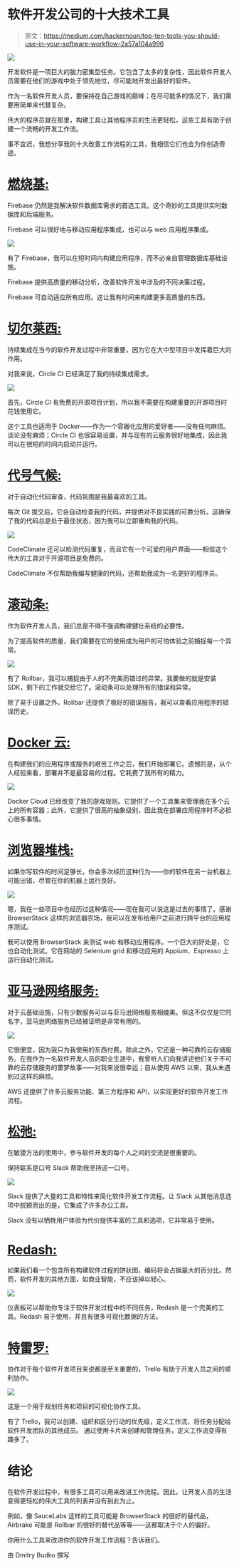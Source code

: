 # 软件开发公司的十大技术工具

> 原文：<https://medium.com/hackernoon/top-ten-tools-you-should-use-in-your-software-workflow-2a57a104a996>

![](img/ba85d235e05d518069a47b53a67f8d5e.png)

开发软件是一项巨大的脑力密集型任务。它包含了太多的复杂性，因此软件开发人员需要在他们的游戏中处于领先地位，尽可能地开发出最好的软件。

作为一名软件开发人员，要保持在自己游戏的巅峰；在尽可能多的情况下，我们需要用简单来代替复杂。

伟大的程序员就在那里，构建工具让其他程序员的生活更轻松，这些工具有助于创建一个流畅的开发工作流。

事不宜迟，我想分享我的十大改善工作流程的工具，我相信它们也会为你创造奇迹。

# [燃烧基:](https://firebase.google.com/)

Firebase 仍然是我解决软件数据库需求的首选工具。这个奇妙的工具提供实时数据库和后端服务。

Firebase 可以很好地与移动应用程序集成，也可以与 web 应用程序集成。

![](img/24690f1a807c248a8d1c94255926371d.png)

有了 Firebase，我可以在短时间内构建应用程序，而不必亲自管理数据库基础设施。

Firebase 提供高质量的移动分析，改善软件开发中涉及的不同决策过程。

Firebase 可自动适应所有应用。这让我有时间来构建更多高质量的东西。

# [切尔莱西:](https://circleci.com/)

持续集成在当今的软件开发过程中非常重要，因为它在大中型项目中发挥着巨大的作用。

对我来说，Circle CI 已经满足了我的持续集成需求。

![](img/a37e893b00099219ed6de9f3f9985e10.png)

首先，Circle CI 有免费的开源项目计划，所以我不需要在构建重要的开源项目时花钱使用它。

这个工具也适用于 Docker——作为一个容器化应用的爱好者——没有任何麻烦。谈论没有麻烦；Circle CI 也很容易设置，并与现有的云服务很好地集成，因此我可以在很短的时间内启动并运行。

# [代号气候:](https://codeclimate.com/)

对于自动化代码审查，代码氛围是我最喜欢的工具。

每次 Git 提交后，它会自动检查我的代码，并提供对不良实践的可靠分析。这确保了我的代码总是处于最佳状态，因为我可以立即重构我的代码。

![](img/a27f6170ae3d551b8f4ccb2bab838cdf.png)

CodeClimate 还可以检测代码重复，而且它有一个可爱的用户界面——相信这个伟大的工具对于开源项目是免费的。

CodeClimate 不仅帮助我编写健康的代码，还帮助我成为一名更好的程序员。

# [滚动条:](https://rollbar.com/)

作为软件开发人员，我们总是不得不强调构建健壮系统的必要性。

为了提高软件的质量，我们需要在它的使用成为用户的可怕体验之前捕捉每一个异常。

![](img/3b17410fd0f27d868cf568f01d8af6e3.png)

有了 Rollbar，我可以捕捉由于人的不完美而错过的异常。我要做的就是安装 SDK，剩下的工作就交给它了。滚动条可以处理所有的错误和异常。

除了易于设置之外，Rollbar 还提供了极好的错误报告，我可以查看应用程序的错误历史。

# [Docker 云:](https://cloud.docker.com/)

在构建我们的应用程序或服务的艰苦工作之后，我们开始部署它。遗憾的是，从个人经验来看，部署并不是最容易的过程。它耗费了我所有的精力。

![](img/5a8f48c5bdec06f8e3613f0b4efc58ea.png)

Docker Cloud 已经改变了我的游戏规则。它提供了一个工具集来管理我在多个云上的所有容器；此外，它提供了很高的抽象级别，因此我在部署应用程序时不必担心很多事情。

# [浏览器堆栈:](https://www.browserstack.com/)

如果你写软件的时间足够长，你会多次经历这种行为——你的软件在另一台机器上可能出错，尽管在你的机器上运行良好。

![](img/54defcb677559351399da3aa29b36c48.png)

嗯，我在一些项目中也经历过这种情况——现在我可以说这是过去的事情了。感谢 BrowserStack 这样的浏览器农场，我可以在发布给用户之前进行跨平台的应用程序测试。

我可以使用 BrowserStack 来测试 web 和移动应用程序。一个巨大的好处是，它也自动化测试。它在网站的 Selenium grid 和移动应用的 Appium、Espresso 上运行自动化测试。

# [亚马逊网络服务:](https://aws.amazon.com/)

对于云基础设施，只有少数服务可以与亚马逊网络服务相媲美。但这不仅仅是它的名字，亚马逊网络服务已经被证明是非常有用的。

![](img/0e0cfd69179a83538022dabcd483eb60.png)

它很便宜，因为我只为我使用的东西付费。除此之外，它还是一种可靠的云存储服务。在我作为一名软件开发人员的职业生涯中，我曾听人们向我讲述他们关于不可靠的云存储服务的噩梦故事——对我来说很幸运；自从使用 AWS 以来，我从未遇到过这样的麻烦。

AWS 还提供了许多云服务功能、第三方程序和 API，以实现更好的软件开发工作流程。

# [松弛:](http://www.slack.com/‎)

在敏捷方法的使用中，参与软件开发的每个人之间的交流是很重要的。

保持联系是口号 Slack 帮助我坚持这一口号。

![](img/385bd05163f3dbd8050abfc963a3b614.png)

Slack 提供了大量的工具和特性来简化软件开发工作流程。让 Slack 从其他消息选项中脱颖而出的是，它集成了许多办公工具。

Slack 没有以牺牲用户体验为代价提供丰富的工具和选项，它非常易于使用。

# [Redash:](https://redash.io/)

如果我们看一个包含所有构建软件过程的饼状图，编码将会占据最大的百分比。然而，软件开发的其他方面，如商业智能，不应该掉以轻心。

![](img/81383e1ece45df7c0805b74fe03aefb2.png)

仪表板可以帮助你专注于软件开发过程中的不同任务，Redash 是一个完美的工具。Redash 易于使用，并且有很多可视化数据的方法。

# [特雷罗:](http://www.trello.com/)

协作对于每个软件开发项目来说都是至关重要的，Trello 有助于开发人员之间的顺利协作。

![](img/ee012dde479eb48b4b701f28b31c012c.png)

这是一个用于规划任务和项目的可视化协作工具。

有了 Trello，我可以创建、组织和区分行动的优先级，定义工作流，将任务分配给软件开发团队的其他成员。
通过使用卡片来创建和管理任务，定义工作流变得有趣多了。

# 结论

在软件开发过程中，有很多工具可以用来改进工作流程。因此，让开发人员的生活变得更轻松的伟大工具的列表并没有到此为止。

例如，像 SauceLabs 这样的工具可能是 BrowserStack 的很好的替代品，Airbrake 可能是 Rollbar 的很好的替代品等等——这都取决于个人的偏好。

你用什么工具来改进你的软件开发工作流程？告诉我们。

由 Dmitry Budko 撰写